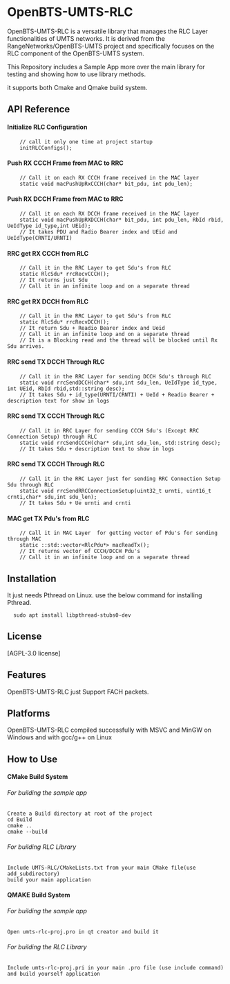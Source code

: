 
# OpenBTS-UMTS-RLC

OpenBTS-UMTS-RLC is a versatile library that manages the RLC Layer functionalities of UMTS networks. It is derived from the RangeNetworks/OpenBTS-UMTS project and specifically focuses on the RLC component of the OpenBTS-UMTS system.

This Repository includes a Sample App more over the main library for testing and showing how to use library methods.

it supports both Cmake and Qmake build system.



## API Reference

#### Initialize RLC Configuration


```
    // call it only one time at project startup
    initRLCConfigs(); 
```



#### Push RX CCCH Frame from MAC to RRC
```
    // Call it on each RX CCCH frame received in the MAC layer
    static void macPushUpRxCCCH(char* bit_pdu, int pdu_len); 
```

#### Push RX DCCH Frame from MAC to RRC
```
    // Call it on each RX DCCH frame received in the MAC layer
    static void macPushUpRXDCCH(char* bit_pdu, int pdu_len, RbId rbid, UeIdType id_type,int UEid);
    // It takes PDU and Radio Bearer index and UEid and UeIdType(CRNTI/URNTI)
```

#### RRC get RX CCCH from RLC 
```
    // Call it in the RRC Layer to get Sdu's from RLC
    static RlcSdu* rrcRecvCCCH();
    // It returns just Sdu
    // Call it in an infinite loop and on a separate thread
```

#### RRC get RX DCCH from RLC 
```
    // Call it in the RRC Layer to get Sdu's from RLC
    static RlcSdu* rrcRecvDCCH();
    // It return Sdu + Readio Bearer index and Ueid
    // Call it in an infinite loop and on a separate thread
    // It is a Blocking read and the thread will be blocked until Rx Sdu arrives.
```

#### RRC send TX DCCH Through RLC
```
    // Call it in the RRC Layer for sending DCCH Sdu's through RLC
    static void rrcSendDCCH(char* sdu,int sdu_len, UeIdType id_type, int UEid, RbId rbid,std::string desc);
    // It takes Sdu + id_type(URNTI/CRNTI) + UeId + Readio Bearer + description text for show in logs
```

#### RRC send TX CCCH Through RLC
```
    // Call it in RRC Layer for sending CCCH Sdu's (Except RRC Connection Setup) through RLC
    static void rrcSendCCCH(char* sdu,int sdu_len, std::string desc);
    // It takes Sdu + description text to show in logs
```

#### RRC send TX CCCH Through RLC
```
    // Call it in the RRC Layer just for sending RRC Connection Setup Sdu through RLC
    static void rrcSendRRCConnectionSetup(uint32_t urnti, uint16_t crnti,char* sdu,int sdu_len);
    // It takes Sdu + Ue urnti and crnti
```

#### MAC get TX Pdu's from RLC
```
    // Call it in MAC Layer  for getting vector of Pdu's for sending through MAC
    static ::std::vector<RlcPdu*> macReadTx();
    // It returns vector of CCCH/DCCH Pdu's
    // Call it in an infinite loop and on a separate thread
```



## Installation

It just needs Pthread on Linux. use the below command for installing Pthread.  

```
  sudo apt install libpthread-stubs0-dev 
```
    
## License

[AGPL-3.0 license]


## Features
OpenBTS-UMTS-RLC just Support FACH packets.

## Platforms
OpenBTS-UMTS-RLC compiled successfully with MSVC and MinGW on Windows and with gcc/g++ on Linux

## How to Use

#### CMake Build System 
###### For building the sample app

    Create a Build directory at root of the project
    cd Build
    cmake ..
    cmake --build

###### For building RLC Library

    Include UMTS-RLC/CMakeLists.txt from your main CMake file(use add_subdirectory)
    build your main application

#### QMAKE Build System 
###### For building the sample app

    Open umts-rlc-proj.pro in qt creator and build it

###### For building the RLC Library
    Include umts-rlc-proj.pri in your main .pro file (use include command) and build yourself application
    



    

